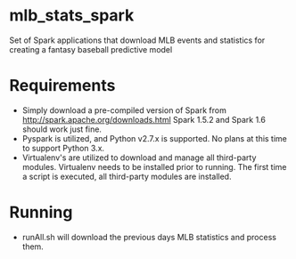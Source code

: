 # mlb_stats_spark
Set of Spark applications that download MLB events and statistics for creating a fantasy baseball predictive model

# Requirements
+ Simply download a pre-compiled version of Spark from http://spark.apache.org/downloads.html  Spark 1.5.2 and Spark 1.6 should work just fine.
+ Pyspark is utilized, and Python v2.7.x is supported. No plans at this time to support Python 3.x.
+ Virtualenv's are utilized to download and manage all third-party modules. Virtualenv needs to be installed prior to running.  The first time a script is executed, all third-party modules are installed.

# Running
+ runAll.sh will download the previous days MLB statistics and process them.
